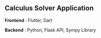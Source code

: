 ## Calculus Solver Application

**Frontend** : Flutter, Dart

**Backend**  : Python, Flask API, Sympy Library
